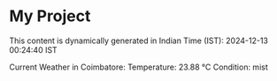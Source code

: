 # My Project

This content is dynamically generated in Indian Time (IST): 2024-12-13 00:24:40 IST


Current Weather in Coimbatore:
Temperature: 23.88 °C
Condition: mist
